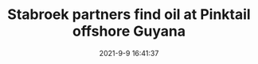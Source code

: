 ---
"title": "Stabroek partners find oil at Pinktail offshore Guyana"
"date": "2021-9-9 16:41:37"
"feed_name": "OFFSHOREMAG"
"feed_website": "https://www.offshore-mag.com/"
"feed_rss": "https://www.offshore-mag.com/__rss/website-scheduled-content.xml?input=%7B%22sectionAlias%22%3A%22home%22%7D"
"link": "https://www.offshore-mag.com/drilling-completion/article/14210053/stabroek-partners-find-oil-at-pinktail-offshore-guyana"
"file": "_posts/2021-9-9-16-41-37_OFFSHOREMAG_cdf699e0b00722bce24ce533f8613ab9c23720e5.md"
"accident": "0"
"drilling": "0"
---